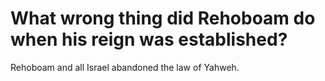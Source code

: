 # What wrong thing did Rehoboam do when his reign was established?

Rehoboam and all Israel abandoned the law of Yahweh. 